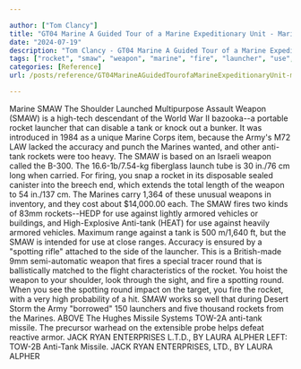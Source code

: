 ```yaml
---

author: ["Tom Clancy"]
title: "GT04 Marine A Guided Tour of a Marine Expeditionary Unit - Marine_split_066.html"
date: "2024-07-19"
description: "Tom Clancy - GT04 Marine A Guided Tour of a Marine Expeditionary Unit"
tags: ["rocket", "smaw", "weapon", "marine", "fire", "launcher", "use", "spotting", "round", "missile", "shoulder", "tank", "army", "accuracy", "cm", "armored", "vehicle", "range", "jack", "ryan", "enterprise", "laura", "alpher", "launched", "multipurpose"]
categories: [Reference]
url: /posts/reference/GT04MarineAGuidedTourofaMarineExpeditionaryUnit-marinesplit066html

---
```



Marine
SMAW
The Shoulder Launched Multipurpose Assault Weapon (SMAW) is a high-tech descendant of the World War II bazooka--a portable rocket launcher that can disable a tank or knock out a bunker. It was introduced in 1984 as a unique Marine Corps item, because the Army's M72 LAW lacked the accuracy and punch the Marines wanted, and other anti-tank rockets were too heavy. The SMAW is based on an Israeli weapon called the B-300. The 16.6-1b/7.54-kg fiberglass launch tube is 30 in./76 cm long when carried. For firing, you snap a rocket in its disposable sealed canister into the breech end, which extends the total length of the weapon to 54 in./137 cm. The Marines carry 1,364 of these unusual weapons in inventory, and they cost about $14,000.00 each. The SMAW fires two kinds of 83mm rockets--HEDP for use against lightly armored vehicles or buildings, and High-Explosive Anti-tank (HEAT) for use against heavily armored vehicles. Maximum range against a tank is 500 m/1,640 ft, but the SMAW is intended for use at close ranges. Accuracy is ensured by a "spotting rifle" attached to the side of the launcher. This is a British-made 9mm semi-automatic weapon that fires a special tracer round that is ballistically matched to the flight characteristics of the rocket. You hoist the weapon to your shoulder, look through the sight, and fire a spotting round. When you see the spotting round impact on the target, you fire the rocket, with a very high probability of a hit. SMAW works so well that during Desert Storm the Army "borrowed" 150 launchers and five thousand rockets from the Marines.
ABOVE The Hughes Missile Systems TOW-2A anti-tank missile. The precursor warhead on the extensible probe helps defeat reactive armor. JACK RYAN ENTERPRISES L.T.D., BY LAURA ALPHER
LEFT: TOW-2B Anti-Tank Missile. JACK RYAN ENTERPRISES, LTD., BY LAURA ALPHER
